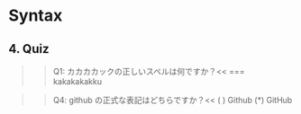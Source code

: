 # Syntax

## 4. Quiz

>>Q1: カカカカックの正しいスペルは何ですか？<<
=== kakakakakku

>>Q4: github の正式な表記はどちらですか？<<
( ) Github
(*) GitHub
